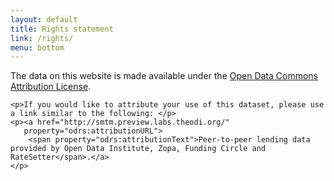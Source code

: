 ```yaml
---
layout: default
title: Rights statement
link: /rights/
menu: bottom
---
```

<div typeof="odrs:RightsStatement" resource="/rights">
		<p>The data on this website is made available under the <a href="http://opendatacommons.org/licenses/by/1.0" property="odrs:dataLicense">Open Data Commons Attribution License</a>.</p>

    <p>If you would like to attribute your use of this dataset, please use a link similar to the following: </p>
    <p><a href="http://smtm.preview.labs.theodi.org/" 
       property="odrs:attributionURL">
        <span property="odrs:attributionText">Peer-to-peer lending data provided by Open Data Institute, Zopa, Funding Circle and RateSetter</span>.</a>
    </p>
</div>